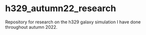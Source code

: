 # h329_autumn22_research
Repository for research on the h329 galaxy simulation I have done throughout autumn 2022. 

